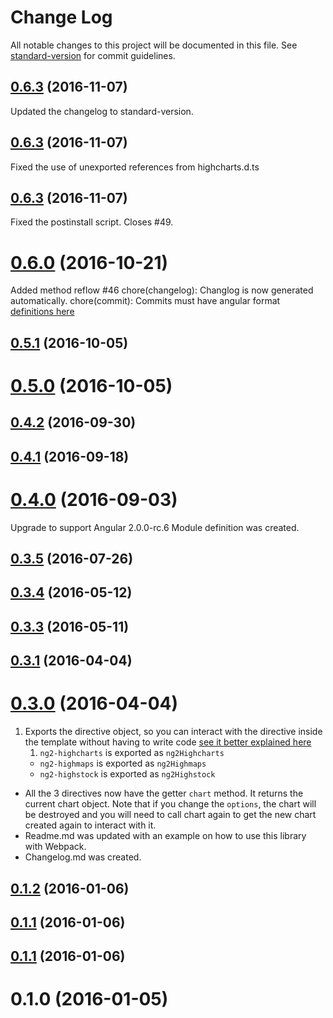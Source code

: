 # Change Log

All notable changes to this project will be documented in this file. See [standard-version](https://github.com/conventional-changelog/standard-version) for commit guidelines.

<a name="0.6.3"></a>
## [0.6.3](https://github.com/Bigous/ng2-highcharts/compare/v0.6.2...v0.6.3) (2016-11-07)

Updated the changelog to standard-version.

<a name="0.6.2"></a>
## [0.6.3](https://github.com/Bigous/ng2-highcharts/compare/v0.6.1...v0.6.2) (2016-11-07)

Fixed the use of unexported references from highcharts.d.ts

<a name="0.6.1"></a>
## [0.6.3](https://github.com/Bigous/ng2-highcharts/compare/v0.6.0...v0.6.1) (2016-11-07)

Fixed the postinstall script. Closes #49.

<a name="0.6.0"></a>
# [0.6.0](https://github.com/Bigous/ng2-highcharts/compare/v0.5.1...v0.6.0) (2016-10-21)

Added method reflow #46
chore(changelog): Changlog is now generated automatically.
chore(commit): Commits must have angular format [definitions here](https://docs.google.com/document/d/1QrDFcIiPjSLDn3EL15IJygNPiHORgU1_OOAqWjiDU5Y/edit#)

<a name="0.5.1"></a>
## [0.5.1](https://github.com/Bigous/ng2-highcharts/compare/v0.5.0...v0.5.1) (2016-10-05)


<a name="0.5.0"></a>
# [0.5.0](https://github.com/Bigous/ng2-highcharts/compare/v0.4.2...v0.5.0) (2016-10-05)


<a name="0.4.2"></a>
## [0.4.2](https://github.com/Bigous/ng2-highcharts/compare/v0.4.1...v0.4.2) (2016-09-30)



<a name="0.4.1"></a>
## [0.4.1](https://github.com/Bigous/ng2-highcharts/compare/v0.4.0...v0.4.1) (2016-09-18)



<a name="0.4.0"></a>
# [0.4.0](https://github.com/Bigous/ng2-highcharts/compare/v0.3.5...v0.4.0) (2016-09-03)

Upgrade to support Angular 2.0.0-rc.6
Module definition was created.

<a name="0.3.5"></a>
## [0.3.5](https://github.com/Bigous/ng2-highcharts/compare/v0.3.4...v0.3.5) (2016-07-26)



<a name="0.3.4"></a>
## [0.3.4](https://github.com/Bigous/ng2-highcharts/compare/v0.3.3...v0.3.4) (2016-05-12)



<a name="0.3.3"></a>
## [0.3.3](https://github.com/Bigous/ng2-highcharts/compare/v0.3.1...v0.3.3) (2016-05-11)



<a name="0.3.1"></a>
## [0.3.1](https://github.com/Bigous/ng2-highcharts/compare/v0.3.0...v0.3.1) (2016-04-04)



<a name="0.3.0"></a>
# [0.3.0](https://github.com/Bigous/ng2-highcharts/compare/v0.1.2...v0.3.0) (2016-04-04)

1. Exports the directive object, so you can interact with the directive inside the template without having to write code [see it better explained here](http://blog.thoughtram.io/angular/2016/03/21/template-driven-forms-in-angular-2.html)
	1. `ng2-highcharts` is exported as `ng2Highcharts`
	- `ng2-highmaps` is exported as `ng2Highmaps`
	- `ng2-highstock` is exported as `ng2Highstock`
- All the 3 directives now have the getter `chart` method. It returns the current chart object. Note that if you change the `options`, the chart will be destroyed and you will need to call chart again to get the new chart created again to interact with it.
- Readme.md was updated with an example on how to use this library with Webpack.
- Changelog.md was created.

<a name="0.1.2"></a>
## [0.1.2](https://github.com/Bigous/ng2-highcharts/compare/v0.1.1...v0.1.2) (2016-01-06)



<a name="0.1.1"></a>
## [0.1.1](https://github.com/Bigous/ng2-highcharts/compare/0.1.1...v0.1.1) (2016-01-06)



<a name="0.1.1"></a>
## [0.1.1](https://github.com/Bigous/ng2-highcharts/compare/0.1.0...0.1.1) (2016-01-06)



<a name="0.1.0"></a>
# 0.1.0 (2016-01-05)
